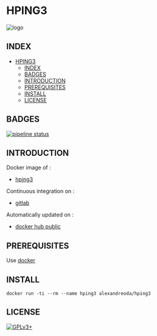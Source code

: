 # HPING3

![logo](https://assets.gitlab-static.net/uploads/-/system/project/avatar/17010800/hping3.jpg)

## INDEX

- [HPING3](#hping3)
  - [INDEX](#index)
  - [BADGES](#badges)
  - [INTRODUCTION](#introduction)
  - [PREREQUISITES](#prerequisites)
  - [INSTALL](#install)
  - [LICENSE](#license)

## BADGES

[![pipeline status](https://gitlab.com/oda-alexandre/hping3/badges/master/pipeline.svg)](https://gitlab.com/oda-alexandre/HPING3/commits/master)

## INTRODUCTION

Docker image of :

- [hping3](https://tools.kali.org/information-gathering/hping3)

Continuous integration on :

- [gitlab](https://gitlab.com/oda-alexandre/hping3/pipelines)

Automatically updated on :

- [docker hub public](https://hub.docker.com/r/alexandreoda/hping3)

## PREREQUISITES

Use [docker](https://www.docker.com)

## INSTALL

```docker run -ti --rm --name hping3 alexandreoda/hping3```

## LICENSE

[![GPLv3+](http://gplv3.fsf.org/gplv3-127x51.png)](https://gitlab.com/oda-alexandre/hping3/blob/master/LICENSE)
